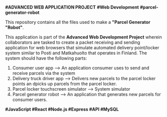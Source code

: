 **#ADVANCED WEB APPLICATION PROJECT**
**#Web Development**
**#parcel-generator-robot**

This repository contains all the files used to make a **"Parcel Generator "Robot"**.

This application is part of the **Advanced Web Development Project** wherein collaborators are tasked to create a packet receiving and sending application for web browsers that simulate automated delivery point/locker system similar to Posti and Matkahuolto that operates in Finland. 
The system should have the following parts:
  1. Consumer user app --> An application consumer uses to send and receive parcels via the system
  2. Delivery truck driver app --> Delivers new parcels to the parcel locker points an dpicks up parcels from the parcel locker.
  3. Parcel locker touchscreen simulator --> System simulator
  4. Parcel generator robot --> An application that generates new parcels for consumer users. 

**#JavaScript
#React
#Node.js
#Express
#API
#MySQL**

